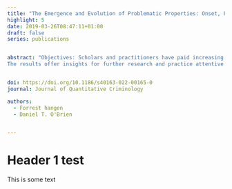 ```yaml
---
title: "The Emergence and Evolution of Problematic Properties: Onset, Persistence, Aggravation, and Desistance"
highlight: 5
date: 2019-03-26T08:47:11+01:00
draft: false
series: publications


abstract: "Objectives: Scholars and practitioners have paid increasing attention to problematic properties, but little is known about how they emerge and evolve. We examine four phenomena suggested by life-course theory that reflect stability and change in crime and disorder at properties: onset of issues; persistence of issues; aggravation to more serious types of issues; and desistance of issues. We sought to identify the frequency and dynamics of each. Methods: We analyze how residential parcels (similar to properties) in Boston, MA shifted between profiles of crime and disorder from 2011 to 2018. 911 dispatches and 311 requests provided six measures of physical disorder, social disorder, and violence for all parcels. K-means clustering placed each parcel into one of six profiles of crime and disorder for each year. Markov chains quantified how properties moved between profiles year-to-year. Results: Onset was relatively infrequent and more often manifested as disorder than violence. Pathways of aggravation led from less serious profiles to a mixture of violence and disorder. Desistance was more likely to occur as de-escalations along these pathways then complete cessation of issues. In neighborhoods with above-average crime, persistence was more prevalent whereas desistance less often culminated in cessation, even relative to local expectations. Conclusions:
The results offer insights for further research and practice attentive to trends of crime and disorder at problematic properties. It especially speaks to the understanding of stability and change; the role of different types of disorder; and the toolkit needed for problem properties interventions."


doi: https://doi.org/10.1186/s40163-022-00165-0
journal: Journal of Quantitative Criminology

authors:
  - Forrest hangen
  - Daniel T. O'Brien


---
```



# Header 1 test
This is some text
